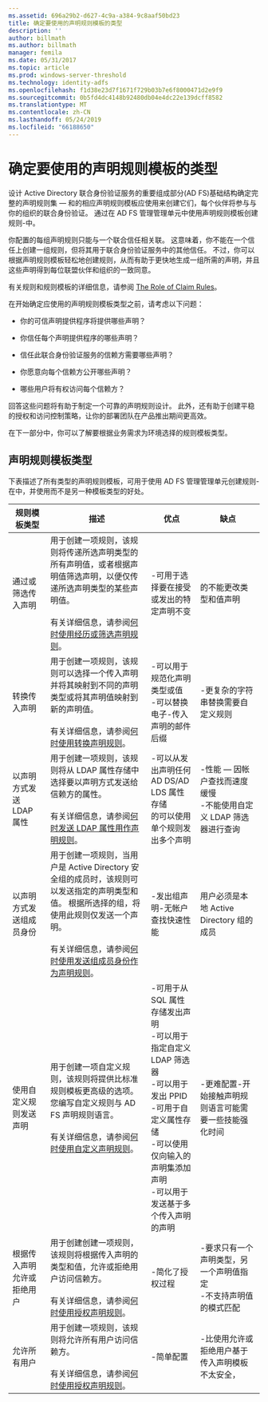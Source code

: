 ```yaml
---
ms.assetid: 696a29b2-d627-4c9a-a384-9c8aaf50bd23
title: 确定要使用的声明规则模板的类型
description: ''
author: billmath
ms.author: billmath
manager: femila
ms.date: 05/31/2017
ms.topic: article
ms.prod: windows-server-threshold
ms.technology: identity-adfs
ms.openlocfilehash: f1d38e23d7f1671f729b03b7e6f8000471d2e9f9
ms.sourcegitcommit: 0b5fd4dc4148b92480db04e4dc22e139dcff8582
ms.translationtype: MT
ms.contentlocale: zh-CN
ms.lasthandoff: 05/24/2019
ms.locfileid: "66188650"
---
```

# <a name="determine-the-type-of-claim-rule-template-to-use"></a>确定要使用的声明规则模板的类型


设计 Active Directory 联合身份验证服务的重要组成部分\(AD FS\)基础结构确定完整的声明规则集 — 和的相应声明规则模板应使用来创建它们，每个伙伴将参与与你的组织的联合身份验证。 通过在 AD FS 管理管理单元中使用声明规则模板创建规则\-中。  
  
你配置的每组声明规则只能与一个联合信任相关联。 这意味着，你不能在一个信任上创建一组规则，但将其用于联合身份验证服务中的其他信任。 不过，你可以根据声明规则模板轻松地创建规则，从而有助于更快地生成一组所需的声明，并且这些声明得到每位联盟伙伴和组织的一致同意。  
  
有关规则和规则模板的详细信息，请参阅 [The Role of Claim Rules](The-Role-of-Claim-Rules.md)。  
  
在开始确定应使用的声明规则模板类型之前，请考虑以下问题：  
  
-   你的可信声明提供程序将提供哪些声明？  
  
-   你信任每个声明提供程序的哪些声明？  
  
-   信任此联合身份验证服务的信赖方需要哪些声明？  
  
-   你愿意向每个信赖方公开哪些声明？  
  
-   哪些用户将有权访问每个信赖方？  
  
回答这些问题将有助于制定一个可靠的声明规则设计。 此外，还有助于创建平稳的授权和访问控制策略，让你的部署团队在产品推出期间更高效。  
  
在下一部分中，你可以了解要根据业务需求为环境选择的规则模板类型。  
  
## <a name="claim-rule-template-types"></a>声明规则模板类型  
下表描述了所有类型的声明规则模板，可用于使用 AD FS 管理管理单元创建规则\-在中，并使用而不是另一种模板类型的好处。  
  
|规则模板类型|描述|优点|缺点|  
|----------------------|---------------|--------------|-----------------|  
|通过或筛选传入声明|用于创建一项规则，该规则将传递所选声明类型的所有声明值，或者根据声明值筛选声明，以便仅传递所选声明类型的某些声明值。<br /><br />有关详细信息，请参阅[何时使用经历或筛选声明规则](When-to-Use-a-Pass-Through-or-Filter-Claim-Rule.md)。|-可用于选择要在接受或发出的特定声明不变|的不能更改类型和值声明|  
|转换传入声明|用于创建一项规则，该规则可以选择一个传入声明并将其映射到不同的声明类型或将其声明值映射到新的声明值。<br /><br />有关详细信息，请参阅[何时使用转换声明规则](When-to-Use-a-Transform-Claim-Rule.md)。|-可以用于规范化声明类型或值<br />-可以替换电子\-传入声明的邮件后缀|-更复杂的字符串替换需要自定义规则|  
|以声明方式发送 LDAP 属性|用于创建一项规则，该规则将从 LDAP 属性存储中选择要以声明方式发送给信赖方的属性。<br /><br />有关详细信息，请参阅[何时发送 LDAP 属性用作声明规则](When-to-Use-a-Send-LDAP-Attributes-as-Claims-Rule.md)。|-可以从发出声明任何 AD DS\/AD LDS 属性存储<br />的可以使用单个规则发出多个声明|-性能 — 因帐户查找而速度缓慢<br />-不能使用自定义 LDAP 筛选器进行查询|  
|以声明方式发送组成员身份|用于创建一项规则，当用户是 Active Directory 安全组的成员时，该规则可以发送指定的声明类型和值。 根据所选择的组，将使用此规则仅发送一个声明。<br /><br />有关详细信息，请参阅[何时使用发送组成员身份作为声明规则](When-to-Use-a-Send-Group-Membership-as-a-Claim-Rule.md)。|-发出组声明-无帐户查找快速性能|用户必须是本地 Active Directory 组的成员|  
|使用自定义规则发送声明|用于创建一项自定义规则，该规则将提供比标准规则模板更高级的选项。 您编写自定义规则与 AD FS 声明规则语言。<br /><br />有关详细信息，请参阅[何时使用自定义声明规则](When-to-Use-a-Custom-Claim-Rule.md)。|-可用于从 SQL 属性存储发出声明<br />-可以用于指定自定义 LDAP 筛选器<br />-可以用于发出 PPID<br />-可用于自定义属性存储<br />-可以使用仅向输入的声明集添加声明<br />-可以用于发送基于多个传入声明的声明|-更难配置\-开始接触声明规则语言可能需要一些技能强化时间|  
|根据传入声明允许或拒绝用户|用于创建创建一项规则，该规则将根据传入声明的类型和值，允许或拒绝用户访问信赖方。<br /><br />有关详细信息，请参阅[何时使用授权声明规则](When-to-Use-an-Authorization-Claim-Rule.md)。|-简化了授权过程|-要求只有一个声明类型，另一个声明值指定<br />-不支持声明值的模式匹配|  
|允许所有用户|用于创建一项规则，该规则将允许所有用户访问信赖方。<br /><br />有关详细信息，请参阅[何时使用授权声明规则](When-to-Use-an-Authorization-Claim-Rule.md)。|-简单配置|-比使用允许或拒绝用户基于传入声明模板不太安全，|  
  

